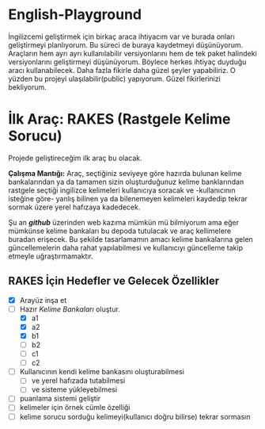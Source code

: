 # English-Playground
İngilizcemi geliştirmek için birkaç araca ihtiyacım var ve burada onları geliştirmeyi planlıyorum.
Bu süreci de buraya kaydetmeyi düşünüyorum.
Araçların hem ayrı ayrı kullanılabilir versiyonlarını hem de tek paket halindeki versiyonlarını geliştirmeyi düşünüyorum. Böylece herkes ihtiyaç duyduğu aracı kullanabilecek.
Daha fazla fikirle daha güzel şeyler yapabiliriz. O yüzden bu projeyi ulaşılabilir(public) yapıyorum.
Güzel fikirlerinizi bekliyorum.

# İlk Araç: RAKES (Rastgele Kelime Sorucu)
Projede geliştireceğim ilk araç bu olacak.

__Çalışma Mantığı:__ Araç, seçtiğiniz seviyeye göre hazırda bulunan kelime bankalarından ya da tamamen sizin oluşturduğunuz kelime banklarından rastgele seçtiği ingilizce kelimeleri kullanıcıya soracak ve -kullanıcının isteğine göre- yanlış bilinen ya da bilenemeyen kelimeleri kaydedip tekrar sormak üzere yerel hafızaya kadedecek.  

Şu an **_github_** üzerinden web kazıma mümkün mü bilmiyorum ama eğer mümkünse kelime bankaları bu depoda tutulacak ve araç kellimelere buradan erişecek. Bu şekilde tasarlamamın amacı kelime bankalarına gelen güncellemelerin daha rahat yapılabilmesi ve kullanıcıyı güncelleme takip etmeyle uğraştırmamaktır. 

## RAKES İçin Hedefler ve Gelecek Özellikler
- [x] Arayüz inşa et
- [ ] Hazır _Kelime Bankaları_ oluştur.
	- [x] a1 
	- [x] a2
	- [x] b1 
	- [ ] b2
	- [ ] c1 
	- [ ] c2
	
- [ ] Kullanıcının kendi kelime bankasını oluşturabilmesi 
    - [ ] ve yerel hafızada tutabilmesi  
    - [ ] ve sisteme yükleyebilmesi
- [ ] puanlama sistemi geliştir
- [ ] kelimeler için örnek cümle özelliği
- [ ] kelime sorucu sorduğu kelimeyi(kullanıcı doğru bilirse) tekrar sormasın
